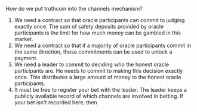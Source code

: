 How do we put truthcoin into the channels mechanism?

1) We need a contract so that oracle participants can commit to judging exactly once. The sum of safety deposits provided by oracle participants is the limit for how much money can be gambled in this market.
2) We need a contract so that if a majority of oracle participants commit in the same direction, those commitments can be used to unlock a payment.
3) We need a leader to commit to deciding who the honest oracle participants are. He needs to commit to making this decision exactly once. This distributes a large amount of money to the honest oracle participants.
4) It must be free to register your bet with the leader. The leader keeps a publicly available record of which channels are involved in betting. If your bet isn't recorded here, then